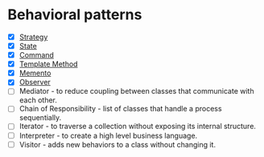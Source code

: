 # Behavioral patterns

- [x] [Strategy](./3-behavioral/1-strategy/strategy.md)
- [x] [State](./3-behavioral/2-state/state.md)
- [x] [Command](./3-behavioral/3-command/command.md)
- [x] [Template Method](./3-behavioral/4-template-method/template-method.md)
- [x] [Memento](./3-behavioral/5-memento/memento.md)
- [x] [Observer](./3-behavioral/6-observer/observer.md)
- [ ] Mediator - to reduce coupling between classes that communicate with each other.
- [ ] Chain of Responsibility - list of classes that handle a process sequentially.
- [ ] Iterator - to traverse a collection without exposing its internal structure.
- [ ] Interpreter - to create a high level business language.
- [ ] Visitor - adds new behaviors to a class without changing it.
